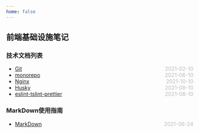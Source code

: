 ```yaml
---
home: false
---
```

## 前端基础设施笔记
### 技术文档列表
* [Git](./git)  <span style="color:#bbb; float:right">2021-02-10</span>
* [monorepo](./monorepo)  <span style="color:#bbb; float:right">2021-06-10</span>
* [Nginx](./nginx)  <span style="color:#bbb; float:right">2021-10-10</span>
* [Husky](./husky)  <span style="color:#bbb; float:right">2021-08-10</span>
* [eslint-tslint-prettier](./eslint-tslint-prettier)  <span style="color:#bbb; float:right">2021-08-10</span>
### MarkDown使用指南
* [MarkDown](../blog-daily/use-markdown)  <span style="color:#bbb; float:right">2021-06-24</span>

